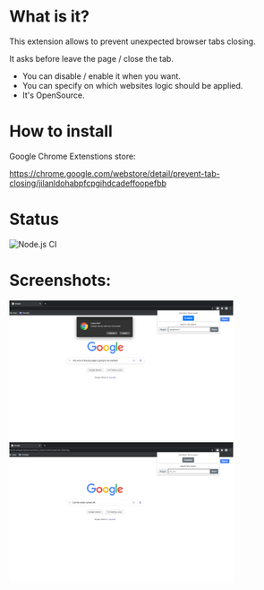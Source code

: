 # What is it?
This extension allows to prevent unexpected browser tabs closing.

It asks before leave the page / close the tab.

- You can disable / enable it when you want.
- You can specify on which websites logic should be applied.
- It's OpenSource.

# How to install
Google Chrome Extenstions store:

https://chrome.google.com/webstore/detail/prevent-tab-closing/jilanldohabpfcpgihdcadeffoopefbb

# Status

![Node.js CI](https://github.com/shoshins/prevent-tab-closing/workflows/Node.js%20CI/badge.svg)

# Screenshots:

<img src="Screenshot 1.png" width="400">
<img src="Screenshot 2.png" width="400">
